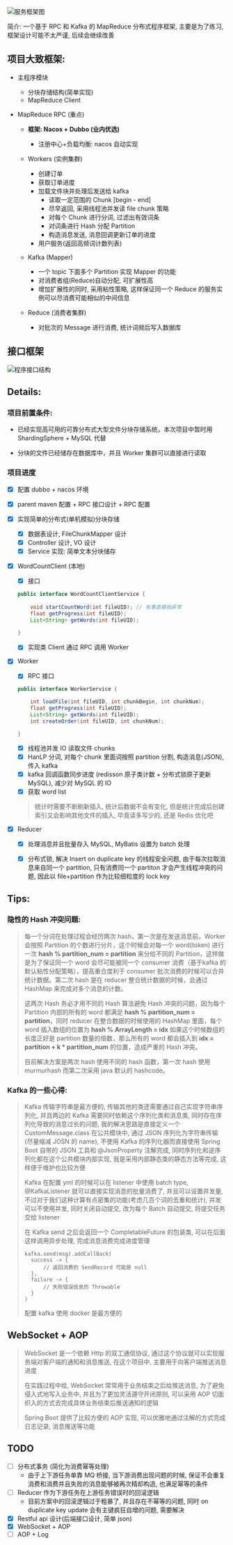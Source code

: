 ![服务框架图](./img/服务框架图.png)





简介: 一个基于 RPC 和 Kafka 的 MapReduce 分布式程序框架, 主要是为了练习, 框架设计可能不太严谨, 后续会继续改善

## 项目大致框架:

- 主程序模块

  - 分块存储结构(简单实现)
  - MapReduce Client
- MapReduce RPC (重点)

  - **框架: Nacos + Dubbo (业内优选)**
    - 注册中心+负载均衡: nacos 自动实现
  - Workers (实例集群)
    - 创建订单
    - 获取订单进度
    - 加载文件块并处理后发送给 kafka
      - 读取一定范围的 Chunk [begin - end]
      - 尽早返回, 采用线程池并发读 file chunk 策略
      - 对每个 Chunk 进行分词, 过滤出有效词条
      - 对词条进行 Hash 分配 Partition
      - 构造消息发送, 消息回调更新订单的进度
    - 用户服务(返回高频词计数列表)
  - Kafka (Mapper)
  
    - 一个 topic 下面多个 Partition 实现 Mapper 的功能
    - 对消费者组(Reduce)自动分配, 可扩展性高
    - 增加扩展性的同时, 采用粘性策略, 这样保证同一个 Reduce 的服务实例可以尽消费可能相似的中间信息
  - Reduce (消费者集群) 
  
    - 对批次的 Message 进行消费, 统计词频后写入数据库



## 接口框架

![程序接口结构](./img/程序接口结构.png)

## Details:

### 项目前置条件:

- 已经实现高可用的可靠分布式大型文件分块存储系统，本次项目中暂时用ShardingSphere + MySQL 代替

- 分块的文件已经储存在数据库中，并且 Worker 集群可以直接进行读取

### 项目进度

- [x] 配置 dubbo + nacos 环境

- [x] parent maven 配置 + RPC 接口设计 + RPC 配置

- [x] 实现简单的分布式(单机模拟)分块存储
  - [x] 数据表设计, FileChunkMapper 设计
  - [x] Controller 设计, VO 设计
  - [x] Service 实现: 简单文本分块储存
  
- [x] WordCountClient (本地)
  - [x] 接口
  
  ```java
  public interface WordCountClientService {
      
      void startCountWord(int fileUID); // 有事直接抛异常
      float getProgress(int fileUID);
      List<String> getWords(int fileUID);
      
  }
  ```
  
  - [x] 实现类 Client 通过 RPC 调用 Worker 
  
- [x] Worker 
  
  - [x] RPC 接口
  
  ```java
  public interface WorkerService {
  
      int loadFile(int fileUID, int chunkBegin, int chunkNum);
      float getProgress(int fileUID);
      List<String> getWords(int fileUID);
      int createOrder(int fileUID, int chunkNum);
  
  }
  ```
  
  - [x] 线程池并发 IO 读取文件 chunks
  - [x] HanLP 分词, 对每个 chunk 里面词按照 partition 分割, 构造消息(JSON), 传入 kafka
  - [x] kafka 回调函数同步进度 (redisson 原子类计数 + 分布式锁原子更新 MySQL), 减少对 MySQL 的 IO
  - [x] 获取 word list
  
  > 统计时需要不断刷新插入, 统计后数据不会有变化, 但是统计完成后创建索引又会影响其他文件的插入, 毕竟读多写少的, 还是 Redis 优化吧
  
- [x] Reducer

  - [x] 处理消息并且批量存入 MySQL, MyBatis 设置为 batch 处理
  - [x] 分布式锁, 解决 Insert on duplicate key 的线程安全问题, 由于每次拉取消息来自同一个 partition, 只有消费同一个 partiton 才会产生线程冲突的问题, 因此以 file+partition 作为比较细粒度的 lock key



## Tips:

### 隐性的 Hash 冲突问题:

> 每一个分词在处理过程会经历两次 hash，第一次是在发送消息前，Worker 会按照 Partition 的个数进行分片，这个时候会对每一个 word(token) 进行一次 **hash % partition_num = partition** 来分给不同的 Partition，这样做是为了保证同一个 word 会尽可能被同一个 consumer 消费（基于kafka 的默认粘性分配策略），提高重合度利于 consumer 批次消费的时候可以合并统计数据。第二次 hash 是在 reducer 整合统计数据的时候，会通过 HashMap 来完成对多个消息的计数。
>
> 这两次 Hash 务必才用不同的 Hash 算法避免 Hash 冲突的问题，因为每个 Partition 内部的所有的 word 都满足 **hash % partition_num = partition**，同时 reducer 在整合数据的时候使用的 HashMap 里面，每个 word 插入数组的位置为 **hash % ArrayLength = idx** 如果这个时候数组的长度正好是 partition 数量的倍数，那么所有的 word 都会插入到 **idx = partition + k * partition_num** 的位置，造成严重的 Hash 冲突。
>
> 目前解决方案是两次 hash 使用不同的 hash 函数，第一次 hash 使用 murmurhash 而第二次采用 java 默认的 hashcode。

### Kafka 的一些心得:

> Kafka 传输字符串是最方便的, 传输其他的类还需要通过自己实现字符串序列化, 并且两边的 Kafka 需要同时依赖这个序列化类和消息类, 同时存在序列化导致的消息过长的问题, 我的解决思路是直接定义一个 CustomMessage.class 在公共模块中, 通过 JSON 序列化为字符串传输(尽量缩减 JOSN 的 name), 不使用 Kafka 的序列化器而直接使用 Spring Boot 自带的 JSON 工具和 @JsonProperty 注解完成, 同时序列化和逆序列化都在这个公共模块内部实现, 我是采用内部静态类的静态方法等完成, 这样便于维护也比较方便
>
> Kafka 在配置 yml 的时候可以在 listener 中使用 batch type, @KafkaListener 就可以直接实现消息的批量消费了, 并且可以设置并发量, 不过对于我们这种计算有点密集的功能(考虑几百个词的去重和统计), 并发可以不使用并发, 同时关闭自动提交, 改为每个 Batch 自动提交, 将提交任务交给 listener 
>
> 在 Kafka send 之后会返回一个 CompletableFuture 的包装类, 可以在后面这样调用异步处理, 完成消息消费完成进度管理
>
> ```
> kafka.send(msg).addCallBack(
> 	success -> {
> 		// 返回消费的 SendRecord 可能是 null
> 	},
> 	failure -> {
> 		// 失败错误信息的 Throwable
> 	}
> )
> ```
>
> 配置 kafka 使用 docker 是最方便的

## WebSocket + AOP
> WebSocket 是一个依赖 Http 的双工通信协议, 通过这个协议就可以实现服务端对客户端的通知和消息推送, 在这个项目中, 主要用于向客户端推送消息进度
> 
> 在实践过程中给, WebSocket 常常用于业务结束之后给推送消息, 为了避免侵入式地写入业务中, 并且为了更加灵活遵守开闭原则, 可以采用 AOP 切面织入的方式去完成具体业务结束后推送通知的逻辑
> 
> Spring Boot 提供了比较方便的 AOP 实现, 可以优雅地通过注解的方式完成日志记录, 消息推送等功能




## TODO

- [ ] 分布式事务 (简化为消费幂等处理)
  - 由于上下游任务单靠 MQ 桥接, 当下游消费出现问题的时候, 保证不会重复消费和消费并且失败的消息能够被再次精却构造, 也满足幂等的条件
- [ ] Reducer 作为下游任务在上游任务错误时的回滚逻辑
  - 目前方案中的回滚逻辑过于粗暴了, 并且存在不幂等的问题, 同时 on duplicate key update 会有主键疯狂自增的问题, 需要解决
- [X] Restful api 设计(后端接口设计, 简单 json)
- [X] WebSocket + AOP
- [ ] AOP + Log
